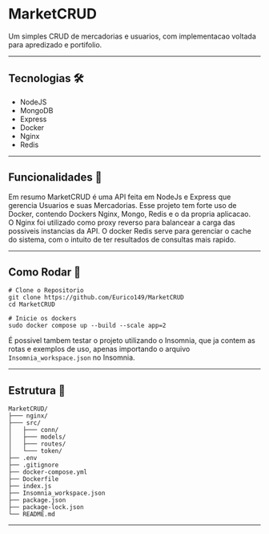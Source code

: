 # MarketCRUD
Um simples CRUD de mercadorias e usuarios, com implementacao voltada para apredizado e portifolio.
<hr>

## Tecnologias 🛠
<ul>
    <li>NodeJS</li>
    <li>MongoDB</li>
    <li>Express</li>
    <li>Docker</li>
    <li>Nginx</li>
    <li>Redis</li>
</ul>
<hr>

## Funcionalidades 📌
Em resumo MarketCRUD é uma API feita em NodeJs e Express que gerencia Usuarios e suas Mercadorias.
Esse projeto tem forte uso de Docker, contendo Dockers Nginx, Mongo, Redis
e o da propria aplicacao. <br>
O Nginx foi utilizado como proxy reverso para balancear a carga das possiveis instancias da API.
O docker Redis serve para gerenciar o cache do sistema, com o intuito de ter resultados de consultas mais rapido.
<hr>

## Como Rodar 🚀
```
# Clone o Repositorio
git clone https://github.com/Eurico149/MarketCRUD
cd MarketCRUD

# Inicie os dockers
sudo docker compose up --build --scale app=2
```
É possivel tambem testar o projeto utilizando o Insomnia, que ja contem as rotas e exemplos de uso, apenas 
importando o arquivo `Insomnia_workspace.json` no Insomnia.
<hr>

## Estrutura 📁
```
MarketCRUD/
├─── nginx/
├─── src/
│   ├─── conn/
│   ├─── models/
│   ├─── routes/
│   └─── token/
├── .env
├── .gitignore
├── docker-compose.yml
├── Dockerfile
├── index.js
├── Insomnia_workspace.json
├── package.json
├── package-lock.json
└── README.md
```
<hr>
